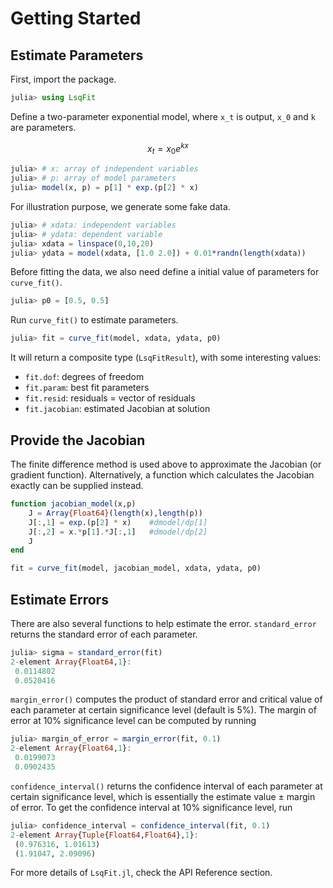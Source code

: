 
# Getting Started

## Estimate Parameters

First, import the package.

```julia
julia> using LsqFit
```

Define a two-parameter exponential model, where ``x_t`` is output, ``x_0`` and ``k`` are parameters.

```math
x_t = x_0 e^{kx}
```

```julia
julia> # x: array of independent variables
julia> # p: array of model parameters
julia> model(x, p) = p[1] * exp.(p[2] * x)
```

For illustration purpose, we generate some fake data.

```julia
julia> # xdata: independent variables
julia> # ydata: dependent variable
julia> xdata = linspace(0,10,20)
julia> ydata = model(xdata, [1.0 2.0]) + 0.01*randn(length(xdata))
```

Before fitting the data, we also need define a initial value of parameters for `curve_fit()`.

```julia
julia> p0 = [0.5, 0.5]
```

Run `curve_fit()` to estimate parameters.

```julia
julia> fit = curve_fit(model, xdata, ydata, p0)
```

It will return a composite type (`LsqFitResult`), with some interesting values:

*	`fit.dof`: degrees of freedom
*	`fit.param`: best fit parameters
*	`fit.resid`: residuals = vector of residuals
*	`fit.jacobian`: estimated Jacobian at solution

## Provide the Jacobian

The finite difference method is used above to approximate the Jacobian (or gradient function). Alternatively, a function which calculates the Jacobian exactly can be supplied instead.

```Julia
function jacobian_model(x,p)
    J = Array{Float64}(length(x),length(p))
    J[:,1] = exp.(p[2] * x)    #dmodel/dp[1]
    J[:,2] = x.*p[1].*J[:,1]   #dmodel/dp[2]
    J
end

fit = curve_fit(model, jacobian_model, xdata, ydata, p0)
```

## Estimate Errors

There are also several functions to help estimate the error. `standard_error` returns the standard error of each parameter.

```Julia
julia> sigma = standard_error(fit)
2-element Array{Float64,1}:
 0.0114802
 0.0520416
```

`margin_error()` computes the product of standard error and critical value of each parameter at certain significance level (default is 5%). The margin of error at 10% significance level can be computed by running

```Julia
julia> margin_of_error = margin_error(fit, 0.1)
2-element Array{Float64,1}:
 0.0199073
 0.0902435
```

`confidence_interval()` returns the confidence interval of each parameter at certain significance level, which is essentially the estimate value ± margin of error. To get the confidence interval at 10% significance level, run

```Julia
julia> confidence_interval = confidence_interval(fit, 0.1)
2-element Array{Tuple{Float64,Float64},1}:
 (0.976316, 1.01613)
 (1.91047, 2.09096)
```

For more details of `LsqFit.jl`, check the API Reference section.
